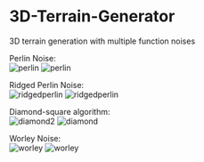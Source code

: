 # 3D-Terrain-Generator
 3D terrain generation with multiple function noises
 
Perlin Noise:
</br>
 ![perlin](https://user-images.githubusercontent.com/105114750/203413494-4a2103b1-441b-400c-838a-937770f5d801.JPG)
 ![perlin](https://user-images.githubusercontent.com/105114750/203416046-76d10d30-0cca-462d-9183-7ce7cf30acbb.JPG)


Ridged Perlin Noise:
</br>
 ![ridgedperlin](https://user-images.githubusercontent.com/105114750/203413541-83d095bf-ac76-4dec-93a5-d927d6e7ba86.JPG)
 ![ridgedperlin](https://user-images.githubusercontent.com/105114750/203416161-2cf4ea98-e7d6-4582-ba71-4d15608735cb.JPG)


Diamond-square algorithm:
</br>
 ![diamond2](https://user-images.githubusercontent.com/105114750/203413621-fb93e3b2-13ce-442f-a3e0-a6fe9379e157.JPG)
 ![diamond](https://user-images.githubusercontent.com/105114750/203416183-ce3d59e7-d95b-4160-a315-16e2f615385b.JPG)

Worley Noise:
</br>
 ![worley](https://user-images.githubusercontent.com/105114750/203413669-b5da88be-df01-4b70-8f29-9dde23fe4a91.JPG)
 ![worley](https://user-images.githubusercontent.com/105114750/203416205-d7ba0f8e-6ee0-4482-882d-afc19a6c8506.JPG)
